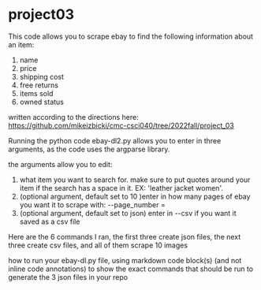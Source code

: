 # project03

This code allows you to scrape ebay to find the following information about an item: 
1) name 
2) price
3) shipping cost
4) free returns
5) items sold
6) owned status 

written according to the directions here: https://github.com/mikeizbicki/cmc-csci040/tree/2022fall/project_03



Running the python code ebay-dl2.py allows you to enter in three arguments, as the code uses the argparse library. 

the arguments allow you to edit: 
1) what item you want to search for. make sure to put quotes around your item if the search has a space in it. EX: 'leather jacket women'. 
2) (optional argument, default set to 10 )enter in how many pages of ebay you want it to scrape with: --page_number = 
3) (optional argument, default set to json) enter in --csv if you want it saved as a csv file 

Here are the 6 commands I ran, the first three create json files, the next three create csv files, and all of them scrape 10 images 


how to run your ebay-dl.py file, using markdown code block(s) (and not inline code annotations) to show the exact commands that should be run to generate the 3 json files in your repo




